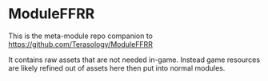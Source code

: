 ModuleFFRR
==========

This is the meta-module repo companion to https://github.com/Terasology/ModuleFFRR

It contains raw assets that are not needed in-game. Instead game resources are likely refined out of assets here then put into normal modules.